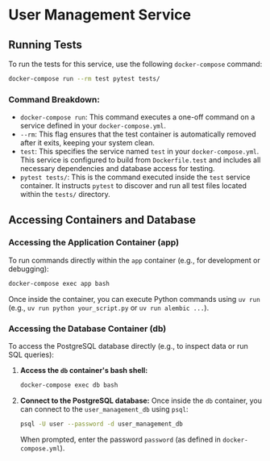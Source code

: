 # User Management Service

## Running Tests

To run the tests for this service, use the following `docker-compose` command:

```bash
docker-compose run --rm test pytest tests/
```

### Command Breakdown:

*   `docker-compose run`: This command executes a one-off command on a service defined in your `docker-compose.yml`.
*   `--rm`: This flag ensures that the test container is automatically removed after it exits, keeping your system clean.
*   `test`: This specifies the service named `test` in your `docker-compose.yml`. This service is configured to build from `Dockerfile.test` and includes all necessary dependencies and database access for testing.
*   `pytest tests/`: This is the command executed inside the `test` service container. It instructs `pytest` to discover and run all test files located within the `tests/` directory.

## Accessing Containers and Database

### Accessing the Application Container (app)

To run commands directly within the `app` container (e.g., for development or debugging):

```bash
docker-compose exec app bash
```

Once inside the container, you can execute Python commands using `uv run` (e.g., `uv run python your_script.py` or `uv run alembic ...`).

### Accessing the Database Container (db)

To access the PostgreSQL database directly (e.g., to inspect data or run SQL queries):

1.  **Access the `db` container's bash shell:**
    ```bash
    docker-compose exec db bash
    ```

2.  **Connect to the PostgreSQL database:**
    Once inside the `db` container, you can connect to the `user_management_db` using `psql`:
    ```bash
    psql -U user --password -d user_management_db
    ```
    When prompted, enter the password `password` (as defined in `docker-compose.yml`).